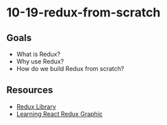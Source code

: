 # 10-19-redux-from-scratch

## Goals

- What is Redux?
- Why use Redux?
- How do we build Redux from scratch?

## Resources

- [Redux Library](https://redux.js.org/introduction/getting-started)
- [Learning React Redux Graphic](https://css-tricks.com/learning-react-redux/)

